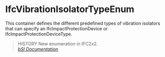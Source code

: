 IfcVibrationIsolatorTypeEnum
============================
This container defines the different predefined types of vibration isolators
that can specify an IfcImpactProtectionDevice or
IfcImpactProtectionDeviceType.  
> HISTORY New enumeration in IFC2x2.  
[ _bSI
Documentation_](https://standards.buildingsmart.org/IFC/DEV/IFC4_2/FINAL/HTML/schema/ifchvacdomain/lexical/ifcvibrationisolatortypeenum.htm)


